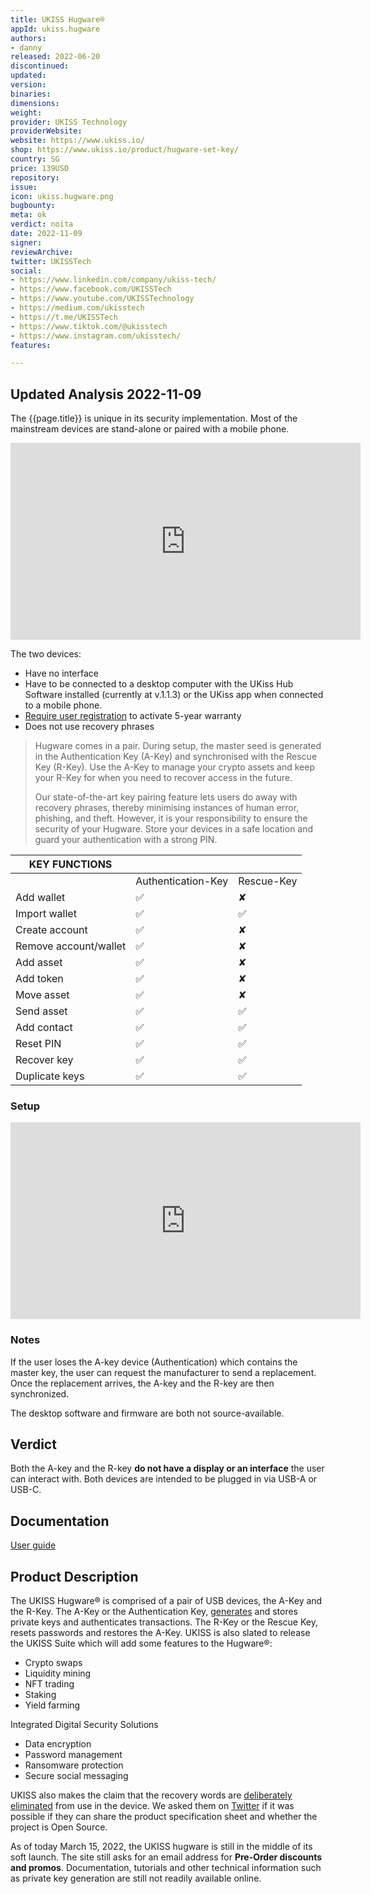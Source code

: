 ```yaml
---
title: UKISS Hugware®
appId: ukiss.hugware
authors:
- danny
released: 2022-06-20
discontinued: 
updated: 
version: 
binaries: 
dimensions: 
weight: 
provider: UKISS Technology
providerWebsite: 
website: https://www.ukiss.io/
shop: https://www.ukiss.io/product/hugware-set-key/
country: SG
price: 139USD
repository: 
issue: 
icon: ukiss.hugware.png
bugbounty: 
meta: ok
verdict: noita
date: 2022-11-09
signer: 
reviewArchive: 
twitter: UKISSTech
social:
- https://www.linkedin.com/company/ukiss-tech/
- https://www.facebook.com/UKISSTech
- https://www.youtube.com/UKISSTechnology
- https://medium.com/ukisstech
- https://t.me/UKISSTech
- https://www.tiktok.com/@ukisstech
- https://www.instagram.com/ukisstech/
features: 

---
```


## Updated Analysis 2022-11-09

The {{page.title}} is unique in its security implementation. Most of the mainstream devices are stand-alone or paired with a mobile phone. 

<iframe width="560" height="315" src="https://www.youtube.com/embed/4-OMRrQ2pkY" title="YouTube video player" frameborder="0" allow="accelerometer; autoplay; clipboard-write; encrypted-media; gyroscope; picture-in-picture" allowfullscreen></iframe>


The two devices: 

- Have no interface
- Have to be connected to a desktop computer with the UKiss Hub Software installed (currently at v.1.1.3) or the UKiss app when connected to a mobile phone.
- [Require user registration](www.ukiss.io/my-account/.) to activate 5-year warranty
- Does not use recovery phrases

> Hugware comes in a pair. During setup, the master seed is generated in the Authentication Key (A-Key) and synchronised with the Rescue Key (R-Key). Use the A-Key to manage your crypto assets and keep your R-Key for when you need to recover access in the future. 
>
> Our state-of-the-art key pairing feature lets users do away with recovery phrases, thereby minimising instances of human error, phishing, and theft. However, it is your responsibility to ensure the security of your Hugware. Store your devices in a safe location and guard your authentication with a strong PIN.

| KEY FUNCTIONS         |                    |            |
|-----------------------|--------------------|------------|
|                       | Authentication-Key | Rescue-Key |
| Add wallet            | ✅                  | ✘          |
| Import wallet         | ✅                  | ✅          |
| Create account        | ✅                  | ✘          |
| Remove account/wallet | ✅                  | ✘          |
| Add asset             | ✅                  | ✘          |
| Add token             | ✅                  | ✘          |
| Move asset            | ✅                  | ✘          |
| Send asset            | ✅                  | ✅          |
| Add contact           | ✅                  | ✅          |
| Reset PIN             | ✅                  | ✅          |
| Recover key           | ✅                  | ✅          |
| Duplicate keys        | ✅                  | ✅          |

### Setup 

<iframe width="560" height="315" src="https://www.youtube.com/embed/MFZrnEa9Eos" title="YouTube video player" frameborder="0" allow="accelerometer; autoplay; clipboard-write; encrypted-media; gyroscope; picture-in-picture" allowfullscreen></iframe>

### Notes

If the user loses the A-key device (Authentication) which contains the master key, the user can request the manufacturer to send a replacement. Once the replacement arrives, the A-key and the R-key are then synchronized. 

The desktop software and firmware are both not source-available.

## Verdict 

Both the A-key and the R-key **do not have a display or an interface** the user can interact with. Both devices are intended to be plugged in via USB-A or USB-C.


## Documentation

[User guide](https://www.ukiss.io/userguide/)

## Product Description 

The UKISS Hugware® is comprised of a pair of USB devices, the A-Key and the R-Key. The A-Key or the Authentication Key, [generates](https://youtu.be/dIAsYM53vVY?t=19) and stores private keys and authenticates transactions. The R-Key or the Rescue Key, resets passwords and restores the A-Key. UKISS is also slated to release the UKISS Suite which will add some features to the Hugware®: 

- Crypto swaps 
- Liquidity mining
- NFT trading
- Staking
- Yield farming 

Integrated Digital Security Solutions

- Data encryption
- Password management
- Ransomware protection
- Secure social messaging

UKISS also makes the claim that the recovery words are [deliberately eliminated](https://youtu.be/NRT8Eg5-TkI?t=117) from use in the device. We asked them on [Twitter](https://twitter.com/BitcoinWalletz/status/1503630819726073859) if it was possible if they can share the product specification sheet and whether the project is Open Source.

As of today March 15, 2022, the UKISS hugware is still in the middle of its soft launch. The site still asks for an email address for **Pre-Order discounts and promos**. Documentation, tutorials and other technical information such as private key generation are still not readily available online.  